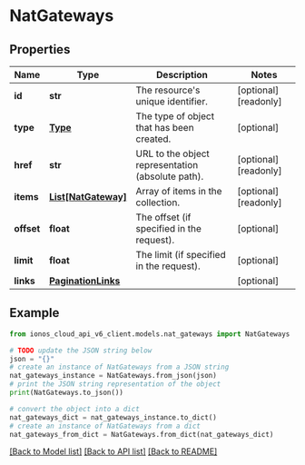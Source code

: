 # NatGateways


## Properties

Name | Type | Description | Notes
------------ | ------------- | ------------- | -------------
**id** | **str** | The resource&#39;s unique identifier. | [optional] [readonly] 
**type** | [**Type**](Type.md) | The type of object that has been created. | [optional] 
**href** | **str** | URL to the object representation (absolute path). | [optional] [readonly] 
**items** | [**List[NatGateway]**](NatGateway.md) | Array of items in the collection. | [optional] [readonly] 
**offset** | **float** | The offset (if specified in the request). | [optional] 
**limit** | **float** | The limit (if specified in the request). | [optional] 
**links** | [**PaginationLinks**](PaginationLinks.md) |  | [optional] 

## Example

```python
from ionos_cloud_api_v6_client.models.nat_gateways import NatGateways

# TODO update the JSON string below
json = "{}"
# create an instance of NatGateways from a JSON string
nat_gateways_instance = NatGateways.from_json(json)
# print the JSON string representation of the object
print(NatGateways.to_json())

# convert the object into a dict
nat_gateways_dict = nat_gateways_instance.to_dict()
# create an instance of NatGateways from a dict
nat_gateways_from_dict = NatGateways.from_dict(nat_gateways_dict)
```
[[Back to Model list]](../README.md#documentation-for-models) [[Back to API list]](../README.md#documentation-for-api-endpoints) [[Back to README]](../README.md)


